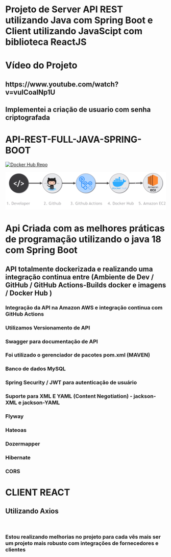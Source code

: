 # Projeto de Server API REST utilizando Java com Spring Boot e Client utilizando JavaScipt com biblioteca ReactJS

<h1> Vídeo do Projeto </h1>

<h2>https://www.youtube.com/watch?v=vuICoalNp1U</h2>

<h2>Implementei a criação de usuario com senha criptografada</h2>



# API-REST-FULL-JAVA-SPRING-BOOT


[![Docker Hub Repo](https://img.shields.io/docker/pulls/leovilela100/rest-with-spring-boot-erudio.svg)](https://hub.docker.com/r/leovilela100/rest-with-spring-boot-erudio)

<img src=https://github.com/leonardovilela100/API-REST-FULL-JAVA-SPRING-BOOT/blob/main/Imagen_integracao_conti.png>


<h1>Api Criada com as melhores práticas  de programação utilizando o java 18 com Spring Boot</h1>
<h2>API totalmente dockerizada e realizando uma integração continua entre (Ambiente de Dev / GitHub / GitHub Actions-Builds docker e imagens / Docker Hub ) </h2>
<h3>Integração da API na Amazon AWS e integração continua com GitHub Actions</h3>
<h3>Utilizamos Versionamento de API</h3>
<h3>Swagger para documentação de API</h3>
<h3>Foi utilizado o gerenciador de pacotes pom.xml (MAVEN)  </h3>
<h3>Banco de dados MySQL</h3>
<h3>Spring Security / JWT para autenticação de usuário</h3>
<h3>Suporte para XML E YAML (Content Negotiation) - jackson-XML e jackson-YAML</h3>
<h3>Flyway </h3>
<h3>Hateoas</h3>
<h3>Dozermapper</h3>
<h3>Hibernate</h3>
<h3>CORS</h3>


# CLIENT REACT
<h2>Utilizando Axios </h2>

<br>
<h3>Estou realizando melhorias no projeto para cada vês mais ser um projeto mais robusto com integrações de fornecedores e clientes </h3>
